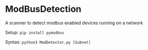 # ModBusDetection
A scanner to detect modbus enabled devices running on a network

Setup:
```pip install pymodbus```

Syntax:
```python3 ModDetector.py [Subnet]```
